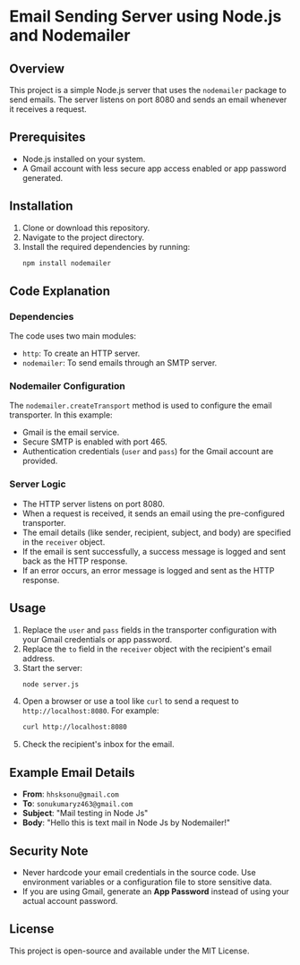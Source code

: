# Email Sending Server using Node.js and Nodemailer

## Overview
This project is a simple Node.js server that uses the `nodemailer` package to send emails. The server listens on port 8080 and sends an email whenever it receives a request.

## Prerequisites
- Node.js installed on your system.
- A Gmail account with less secure app access enabled or app password generated.

## Installation

1. Clone or download this repository.
2. Navigate to the project directory.
3. Install the required dependencies by running:
   ```bash
   npm install nodemailer
   ```

## Code Explanation

### Dependencies
The code uses two main modules:
- `http`: To create an HTTP server.
- `nodemailer`: To send emails through an SMTP server.

### Nodemailer Configuration
The `nodemailer.createTransport` method is used to configure the email transporter. In this example:
- Gmail is the email service.
- Secure SMTP is enabled with port 465.
- Authentication credentials (`user` and `pass`) for the Gmail account are provided.

### Server Logic
- The HTTP server listens on port 8080.
- When a request is received, it sends an email using the pre-configured transporter.
- The email details (like sender, recipient, subject, and body) are specified in the `receiver` object.
- If the email is sent successfully, a success message is logged and sent back as the HTTP response.
- If an error occurs, an error message is logged and sent as the HTTP response.

## Usage

1. Replace the `user` and `pass` fields in the transporter configuration with your Gmail credentials or app password.
2. Replace the `to` field in the `receiver` object with the recipient's email address.
3. Start the server:
   ```bash
   node server.js
   ```
4. Open a browser or use a tool like `curl` to send a request to `http://localhost:8080`. For example:
   ```bash
   curl http://localhost:8080
   ```
5. Check the recipient's inbox for the email.

## Example Email Details
- **From**: `hhsksonu@gmail.com`
- **To**: `sonukumaryz463@gmail.com`
- **Subject**: "Mail testing in Node Js"
- **Body**: "Hello this is text mail in Node Js by Nodemailer!"

## Security Note
- Never hardcode your email credentials in the source code. Use environment variables or a configuration file to store sensitive data.
- If you are using Gmail, generate an **App Password** instead of using your actual account password.

## License
This project is open-source and available under the MIT License.

